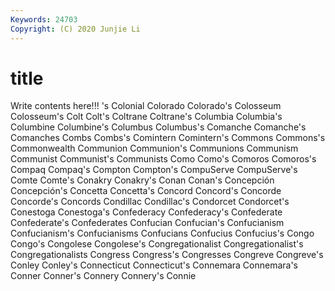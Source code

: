 ```yaml
---
Keywords: 24703
Copyright: (C) 2020 Junjie Li
---
```


# title

Write contents here!!!
's 
Colonial 
Colorado 
Colorado's 
Colosseum 
Colosseum's
Colt 
Colt's 
Coltrane 
Coltrane's 
Columbia 
Columbia's 
Columbine 
Columbine's 
Columbus 
Columbus's
Comanche 
Comanche's 
Comanches 
Combs 
Combs's 
Comintern 
Comintern's 
Commons 
Commons's 
Commonwealth
Communion 
Communion's 
Communions 
Communism 
Communist 
Communist's 
Communists 
Como 
Como's 
Comoros
Comoros's 
Compaq 
Compaq's 
Compton 
Compton's 
CompuServe 
CompuServe's 
Comte 
Comte's 
Conakry
Conakry's 
Conan 
Conan's 
Concepción 
Concepción's 
Concetta 
Concetta's 
Concord 
Concord's 
Concorde
Concorde's 
Concords 
Condillac 
Condillac's 
Condorcet 
Condorcet's 
Conestoga 
Conestoga's 
Confederacy 
Confederacy's
Confederate 
Confederate's 
Confederates 
Confucian 
Confucian's 
Confucianism 
Confucianism's 
Confucianisms 
Confucians 
Confucius
Confucius's 
Congo 
Congo's 
Congolese 
Congolese's 
Congregationalist 
Congregationalist's 
Congregationalists 
Congress 
Congress's
Congresses 
Congreve 
Congreve's 
Conley 
Conley's 
Connecticut 
Connecticut's 
Connemara 
Connemara's 
Conner
Conner's 
Connery 
Connery's 
Connie 
